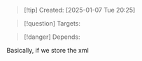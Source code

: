 
>[!tip] Created: [2025-01-07 Tue 20:25]

>[!question] Targets: 

>[!danger] Depends: 

Basically, if we store the xml 